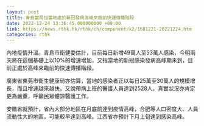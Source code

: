 ```yaml
---
layout: post
title: 青島當局指當地處於新冠發病高峰來臨前快速傳播階段
date: 2022-12-24 13:36:45.000000000 +08:00
link: https://news.rthk.hk/rthk/ch/component/k2/1681221-20221224.htm
categories: rthk
---
```


內地疫情升溫。青島市衛健委估計，目前每日新增49萬人至53萬人感染，今明兩天將在這個基礎上以10%的增速增加，又指當地的新冠感染發病高峰期未到，目前正處於高峰來臨前的快速傳播階段。

廣東省東莞市衛生健康局亦估算，當地的感染者正以每日25萬至30萬人的規模增長，而且增速越來越快，又說帶病上班的醫護人員達到2528人，真實狀況亦肯定更為嚴重，呼籲民眾體諒醫護工作。

安徽省就預計，省內大部分地區在月底前達到疫情高峰，合肥等人口密度大、人員流動性大的地區，可能較早達到高峰。江西省亦預計下月上旬達到感染高峰。
